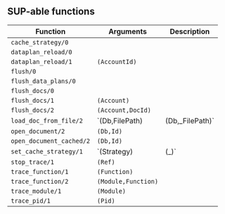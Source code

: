## SUP-able functions

| Function | Arguments | Description |
| -------- | --------- | ----------- |
| `cache_strategy/0` |  | |
| `dataplan_reload/0` |  | |
| `dataplan_reload/1` | `(AccountId)` | |
| `flush/0` |  | |
| `flush_data_plans/0` |  | |
| `flush_docs/0` |  | |
| `flush_docs/1` | `(Account)` | |
| `flush_docs/2` | `(Account,DocId)` | |
| `load_doc_from_file/2` | `(Db,FilePath) | (Db,_FilePath)` | |
| `open_document/2` | `(Db,Id)` | |
| `open_document_cached/2` | `(Db,Id)` | |
| `set_cache_strategy/1` | `(Strategy) | (_)` | |
| `stop_trace/1` | `(Ref)` | |
| `trace_function/1` | `(Function)` | |
| `trace_function/2` | `(Module,Function)` | |
| `trace_module/1` | `(Module)` | |
| `trace_pid/1` | `(Pid)` | |
